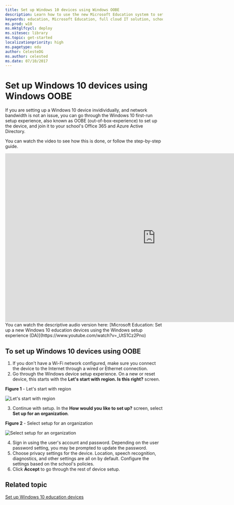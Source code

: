 ```yaml
---
title: Set up Windows 10 devices using Windows OOBE
description: Learn how to use the new Microsoft Education system to set up a cloud infrastructure for your school, acquire devices and apps, and configure and deploy policies to your Windows 10 devices.
keywords: education, Microsoft Education, full cloud IT solution, school, deploy, setup, manage, Windows 10, Intune for Education, Office 365 for Education, School Data Sync, Microsoft Teams, Microsoft Store for Education, Azure AD, Set up School PCs
ms.prod: w10
ms.mktglfcycl: deploy
ms.sitesec: library
ms.topic: get-started
localizationpriority: high
ms.pagetype: edu
author: CelesteDG
ms.author: celested
ms.date: 07/10/2017
---
```


# Set up Windows 10 devices using Windows OOBE

If you are setting up a Windows 10 device invidividually, and network bandwidth is not an issue, you can go through the Windows 10 first-run setup experience, also known as OOBE (out-of-box-experience) to set up the device, and join it to your school's Office 365 and Azure Active Directory.

You can watch the video to see how this is done, or follow the step-by-step guide. </br>

<center><iframe src="https://www.youtube.com/embed/nADWqBYvqXk" width="960" height="540" allowFullScreen frameBorder="0"></iframe></center>
<!--
<div style="position:relative;height:0;padding-bottom:56.25%"><iframe src="https://www.youtube.com/embed/nADWqBYvqXk?ecver=2" width="640" height="360" frameborder="0" style="position:absolute;width:100%;height:100%;left:0" allowfullscreen></iframe></div>
-->
You can watch the descriptive audio version here: [Microsoft Education: Set up a new Windows 10 education devices using the Windows setup experience (DA)](https://www.youtube.com/watch?v=_UtS1Cz2Pno)

## To set up Windows 10 devices using OOBE

1. If you don't have a Wi-Fi network configured, make sure you connect the device to the Internet through a wired or Ethernet connection.
2. Go through the Windows device setup experience. On a new or reset device, this starts with the **Let's start with region. Is this right?** screen.

  **Figure 1** - Let's start with region

  ![Let's start with region](images/win10_letsstartwithregion.png)

3. Continue with setup. In the **How would you like to set up?** screen, select **Set up for an organization**.

  **Figure 2** - Select setup for an organization

  ![Select setup for an organization](images/win10_setupforanorg.png)

4. Sign in using the user's account and password. Depending on the user password setting, you may be prompted to update the password.
5. Choose privacy settings for the device. Location, speech recognition, diagnostics, and other settings are all on by default. Configure the settings based on the school's policies. 
6. Click **Accept** to go through the rest of device setup.


## Related topic
[Set up Windows 10 education devices](set-up-windows-10-education-devices.md)